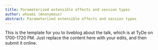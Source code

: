 ```yaml
---
title: Parameterized extensible effects and session types
author: whoami (Anonymous)
abstract: Parameterized extensible effects and session types
---
```


This is the template for you to liveblog about the talk,
which is at TyDe on 1700-1720 PM.  Just replace the content here
with your edits, and then submit it online.
